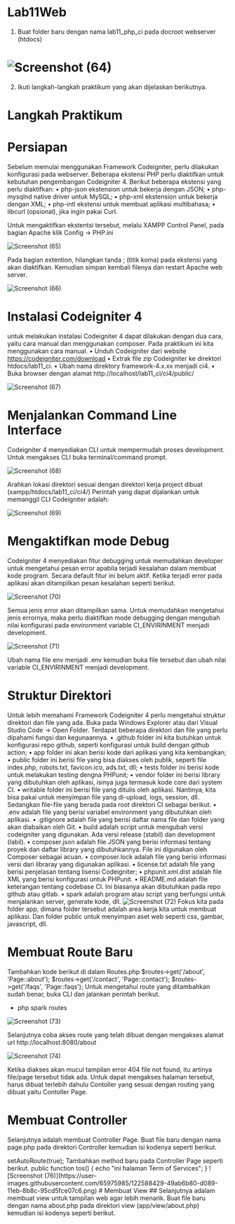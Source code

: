 # Lab11Web
1. Buat folder baru dengan nama lab11_php_ci pada docroot webserver (htdocs)
# ![Screenshot (64)](https://user-images.githubusercontent.com/65975985/122579213-e1578c80-d07e-11eb-853e-73de6b3629a4.png)
2. Ikuti langkah-langkah praktikum yang akan dijelaskan berikutnya.

# Langkah Praktikum
# Persiapan
Sebelum memulai menggunakan Framework Codeigniter, perlu dilakukan konfigurasi pada webserver. Beberapa ekstensi PHP perlu diaktifkan untuk kebutuhan pengembangan Codeigniter 4. Berikut beberapa ekstensi yang perlu diaktifkan: • php-json ekstension untuk bekerja dengan JSON; • php-mysqlnd native driver untuk MySQL; • php-xml ekstension untuk bekerja dengan XML; • php-intl ekstensi untuk membuat aplikasi multibahasa; • libcurl (opsional), jika ingin pakai Curl.

Untuk mengaktifkan ekstentsi tersebut, melalu XAMPP Control Panel, pada bagian Apache klik Config -> PHP.ini

![Screenshot (65)](https://user-images.githubusercontent.com/65975985/122579705-617df200-d07f-11eb-80ae-80913a52f8a7.png)

Pada bagian extention, hilangkan tanda ; (titik koma) pada ekstensi yang akan diaktifkan. Kemudian simpan kembali filenya dan restart Apache web server.

![Screenshot (66)](https://user-images.githubusercontent.com/65975985/122579730-693d9680-d07f-11eb-9b8e-41ea6fdec26a.png)

# Instalasi Codeigniter 4
untuk melakukan instalasi Codeigniter 4 dapat dilakukan dengan dua cara, yaitu cara manual dan menggunakan composer. Pada praktikum ini kita menggunakan cara manual. • Unduh Codeigniter dari website https://codeigniter.com/download • Extrak file zip Codeigniter ke direktori htdocs/lab11_ci. • Ubah nama direktory framework-4.x.xx menjadi ci4. • Buka browser dengan alamat http://localhost/lab11_ci/ci4/public/

![Screenshot (67)](https://user-images.githubusercontent.com/65975985/122579817-7eb2c080-d07f-11eb-9777-5f816abe3cc8.png)

# Menjalankan Command Line Interface
Codeigniter 4 menyediakan CLI untuk mempermudah proses development. Untuk mengakses CLI buka terminal/command prompt.

![Screenshot (68)](https://user-images.githubusercontent.com/65975985/122579894-9722db00-d07f-11eb-9cbe-1e6fe90be776.png)

Arahkan lokasi direktori sesuai dengan direktori kerja project dibuat (xampp/htdocs/lab11_ci/ci4/) Perintah yang dapat dijalankan untuk memanggil CLI Codeigniter adalah:

![Screenshot (69)](https://user-images.githubusercontent.com/65975985/122579919-9e49e900-d07f-11eb-97fd-da964523eef1.png)

# Mengaktifkan mode Debug
Codeigniter 4 menyediakan fitur debugging untuk memudahkan developer untuk mengetahui pesan error apabila terjadi kesalahan dalam membuat kode program. Secara default fitur ini belum aktif. Ketika terjadi error pada aplikasi akan ditampilkan pesan kesalahan seperti berikut.

![Screenshot (70)](https://user-images.githubusercontent.com/65975985/122580134-d81aef80-d07f-11eb-9be6-6d7c20407d8c.png)

Semua jenis error akan ditampilkan sama. Untuk memudahkan mengetahui jenis errornya, maka perlu diaktifkan mode debugging dengan mengubah nilai konfigurasi pada environment variable CI_ENVIRINMENT menjadi development.

![Screenshot (71)](https://user-images.githubusercontent.com/65975985/122580226-ee28b000-d07f-11eb-97c7-60b48fa1d4d0.png)

Ubah nama file env menjadi .env kemudian buka file tersebut dan ubah nilai variable CI_ENVIRINMENT menjadi development.

# Struktur Direktori
Untuk lebih memahami Framework Codeigniter 4 perlu mengetahui struktur direktori dan file yang ada. Buka pada Windows Explorer atau dari Visual Studio Code -> Open Folder. Terdapat beberapa direktori dan file yang perlu dipahami fungsi dan kegunaannya. • .github folder ini kita butuhkan untuk konfigurasi repo github, seperti konfigurasi untuk build dengan github action; • app folder ini akan berisi kode dari aplikasi yang kita kembangkan; • public folder ini berisi file yang bisa diakses oleh publik, seperti file index.php, robots.txt, favicon.ico, ads.txt, dll; • tests folder ini berisi kode untuk melakukan testing dengna PHPunit; • vendor folder ini berisi library yang dibutuhkan oleh aplikasi, isinya juga termasuk kode core dari system CI. • writable folder ini berisi file yang ditulis oleh aplikasi. Nantinya, kita bisa pakai untuk menyimpan file yang di-upload, logs, session, dll. Sedangkan file-file yang berada pada root direktori CI sebagai berikut. • .env adalah file yang berisi variabel environment yang dibutuhkan oleh aplikasi. • .gitignore adalah file yang berisi daftar nama file dan folder yang akan diabaikan oleh Git. • build adalah script untuk mengubah versi codeigniter yang digunakan. Ada versi release (stabil) dan development (labil). • composer.json adalah file JSON yang berisi informasi tentang proyek dan daftar library yang dibutuhkannya. File ini digunakan oleh Composer sebagai acuan. • composer.lock adalah file yang berisi informasi versi dari libraray yang digunakan aplikasi. • license.txt adalah file yang berisi penjelasan tentang lisensi Codeigniter; • phpunit.xml.dist adalah file XML yang berisi konfigurasi untuk PHPunit. • README.md adalah file keterangan tentang codebase CI. Ini biasanya akan dibutuhkan pada repo github atau gitlab. • spark adalah program atau script yang berfungsi untuk menjalankan server, generate kode, dll.
![Screenshot (72)](https://user-images.githubusercontent.com/65975985/122580363-11ebf600-d080-11eb-94c9-b8e533b5b3ee.png)
Fokus kita pada folder app, dimana folder tersebut adalah area kerja kita untuk membuat aplikasi. Dan folder public untuk menyimpan aset web seperti css, gambar, javascript, dll.

# Membuat Route Baru
Tambahkan kode berikut di dalam Routes.php
$routes->get('/about', 'Page::about');
$routes->get('/contact', 'Page::contact');
$routes->get('/faqs', 'Page::faqs');
Untuk mengetahui route yang ditambahkan sudah benar, buka CLI dan jalankan perintah berikut.
- php spark routes

![Screenshot (73)](https://user-images.githubusercontent.com/65975985/122580812-90e12e80-d080-11eb-99f6-7dd582f072c3.png)

Selanjutnya coba akses route yang telah dibuat dengan mengakses alamat url http://localhost:8080/about

![Screenshot (74)](https://user-images.githubusercontent.com/65975985/122580895-a6eeef00-d080-11eb-954c-20e24494bfa0.png)

Ketika diakses akan mucul tampilan error 404 file not found, itu artinya file/page tersebut tidak ada. Untuk dapat mengakses halaman tersebut, harus dibuat terlebih dahulu Contoller yang sesuai dengan routing yang dibuat yaitu Contoller Page.

# Membuat Controller 
Selanjutnya adalah membuat Controller Page. Buat file baru dengan nama page.php pada direktori Controller kemudian isi kodenya seperti berikut.

<?php
namespace App\Controllers;
class Page extends BaseController
{
public function about()
{
echo "Ini halaman About";
}
public function contact()
{
echo "Ini halaman Contact";
}
public function faqs()
{
echo "Ini halaman FAQ";
}
}

Selanjutnya refresh Kembali browser, maka akan ditampilkan hasilnya yaotu halaman sudah dapat diakses.

![Screenshot (75)](https://user-images.githubusercontent.com/65975985/122582575-7f992180-d082-11eb-875e-6d89c2f36a32.png)

# Auto Routing
Secara default fitur autoroute pada Codeiginiter sudah aktif. Untuk mengubah status autoroute dapat mengubah nilai variabelnya. Untuk menonaktifkan ubah nilai true menjadi false.

$routes->setAutoRoute(true);

Tambahkan method baru pada Controller Page seperti berikut.
public function tos()
{
echo "ini halaman Term of Services";
}

![Screenshot (76)](https://user-images.githubusercontent.com/65975985/122588429-49ab6b80-d089-11eb-8b8c-95cd5fce07c6.png)

# Membuat View
## Selanjutnya adalam membuat view untuk tampilan web agar lebih menarik. Buat file baru dengan nama about.php pada direktori view (app/view/about.php) kemudian isi kodenya seperti berikut.



